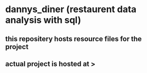# dannys_diner (restaurent data analysis with sql) 
## this repositery hosts resource files for the project 
## actual project is hosted at <link will be posted soon>>